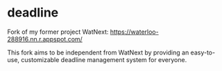# deadline
Fork of my former project WatNext:
https://waterloo-288916.nn.r.appspot.com/

This fork aims to be independent from WatNext by providing an easy-to-use,
customizable deadline management system for everyone.
